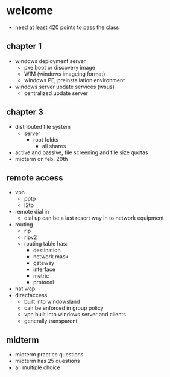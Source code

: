 # welcome
- need at least 420 points to pass the class
## chapter 1
- windows deployment server
  - pxe boot or discovery image
  - WIM (windows imageing format)
  - windows PE, preinstallation environment
- windows server update services (wsus)
  - centralized update server
## chapter 3
- distributed file system
  - server
    - root folder
      - all shares
- active and passive, file screening and file size quotas
- midterm on feb. 20th
## remote access
- vpn
  - pptp
  - l2tp
- remote dial in
  - dial up can be a last resort way in to network equipment
- routing
  - rip
  - ripv2
  - routing table has:
    - destination
    - network mask
    - gateway
    - interface
    - metric
    - protocol
- nat wap
- directaccess
  - built into windowsland
  - can be enforced in group policy
  - vpn built into windows server and clients
  - generally transparent
## midterm
- midterm practice questions
- midterm has 25 questions
- all multiple choice